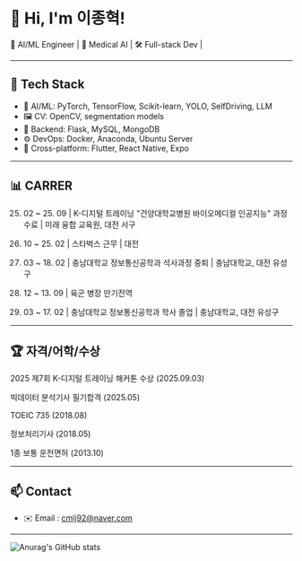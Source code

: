 # 👋 Hi, I'm 이종혁!

🚀 AI/ML Engineer | 🦷 Medical AI | 🛠 Full-stack Dev | 

---

## 🧠 Tech Stack

- 🔬 AI/ML: PyTorch, TensorFlow, Scikit-learn, YOLO, SelfDriving, LLM
- 🖼️ CV: OpenCV, segmentation models
- 🔗 Backend: Flask, MySQL, MongoDB
- ⚙️ DevOps: Docker, Anaconda, Ubuntu Server
- 📱 Cross-platform: Flutter, React Native, Expo

---

## 📊 **CARRER**

25. 02 ~ 25. 09 | K-디지털 트레이닝 "건양대학교병원 바이오메디컬 인공지능" 과정 수료 | 미래 융합 교육원, 대전 서구

20. 10 ~ 25. 02 | 스타벅스 근무 | 대전

17. 03 ~ 18. 02 | 충남대학교 정보통신공학과 석사과정 중퇴 | 충남대학교, 대전 유성구

11. 12 ~ 13. 09 | 육군 병장 만기전역

11. 03 ~ 17. 02 | 충남대학교 정보통신공학과 학사 졸업 | 충남대학교, 대전 유성구

---

## 🏆 **자격/어학/수상**

2025 제7회 K-디지털 트레이닝 해커톤 수상 (2025.09.03)

빅데이터 분석기사 필기합격 (2025.05)

TOEIC 735 (2018.08)

정보처리기사 (2018.05)

1종 보통 운전면허 (2013.10)

---

## 📫 Contact

- ✉️ Email : cmlj92@naver.com

---
![Anurag's GitHub stats](https://github-readme-stats.vercel.app/api?username=Lee-Jong-Hyuk-92&show_icons=true&theme=radical)
